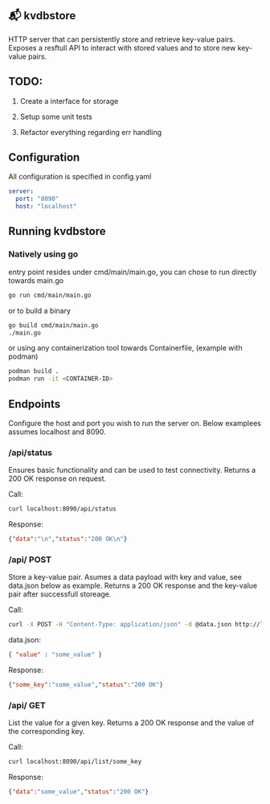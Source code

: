 ## 📬  kvdbstore
HTTP server that can persistently store and retrieve key-value pairs. Exposes a resftull API to interact with stored values and to store new key-value pairs.


## TODO:

1. Create a interface for storage

2. Setup some unit tests 

3. Refactor everything regarding err handling

## Configuration
All configuration is specified in config.yaml

```yaml
server:
  port: "8090"
  host: "localhost"
```

## Running kvdbstore

### Natively using go

entry point resides under cmd/main/main.go, you can chose to run directly towards main.go


```bash
go run cmd/main/main.go
```

or to build a binary
```bash
go build cmd/main/main.go
./main.go
```

or using any containerization tool towards Containerfile, (example with podman)
```bash
podman build .
podman run -it <CONTAINER-ID>
```

## Endpoints
Configure the host and port you wish to run the server on. Below examplees assumes localhost and 8090.

### /api/status
Ensures basic functionality and can be used to test connectivity. Returns a 200 OK response on request.

Call:
```bash
curl localhost:8090/api/status
```

Response:
```json
{"data":"\n","status":"200 OK\n"}
```

### /api/ POST
Store a key-value pair. Asumes a data payload with key and value, see data.json below as example. Returns a 200 OK response and the key-value pair after successfull storeage.

Call:
```bash
curl -X POST -H "Content-Type: application/json" -d @data.json http://localhost:8090/api/some_key
```

data.json:
```json
{ "value" : "some_value" }
```

Response:
```json
{"some_key":"some_value","status":"200 OK"}
```

### /api/ GET
List the value for a given key. Returns a 200 OK response and the value of the corresponding key.

Call:
```bash
curl localhost:8090/api/list/some_key
```

Response:
```json
{"data":"some_value","status":"200 OK"}
```
